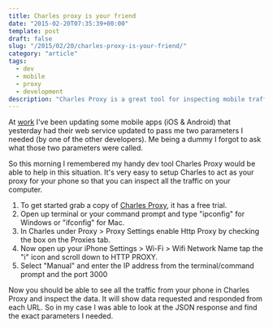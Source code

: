 ```yaml
---
title: Charles proxy is your friend
date: "2015-02-20T07:35:39+00:00"
template: post
draft: false
slug: "/2015/02/20/charles-proxy-is-your-friend/"
category: "article"
tags:
  - dev
  - mobile
  - proxy
  - development
description: "Charles Proxy is a great tool for inspecting mobile traffic and finding out what parameters are being passed."
---
```


At <a href="http://monitorbm.com" title="Monitor Business Machines">work</a> I've been updating some mobile apps (iOS &amp; Android) that yesterday had their web service updated to pass me two parameters I needed (by one of the other developers). Me being a dummy I forgot to ask what those two parameters were called.

So this morning I remembered my handy dev tool Charles Proxy would be able to help in this situation. It's very easy to setup Charles to act as your proxy for your phone so that you can inspect all the traffic on your computer.

<ol>
<li>To get started grab a copy of <a href="http://www.charlesproxy.com" title="Charles Proxy">Charles Proxy</a>, it has a free trial.
</li>
    <li>Open up terminal or your command prompt and type "ipconfig" for Windows or "ifconfig" for Mac. </li>
    <li>In Charles under Proxy > Proxy Settings enable Http Proxy by checking the box on the Proxies tab.</li>
    <li>Now open up your iPhone Settings > Wi-Fi > Wifi Network Name tap the "i" icon and scroll down to HTTP PROXY. </li>
    <li>Select "Manual" and enter the IP address from the terminal/command prompt and the port 3000</li>
</ol>

Now you should be able to see all the traffic from your phone in Charles Proxy and inspect the data. It will show data requested and responded from each URL. So in my case I was able to look at the JSON response and find the exact parameters I needed.
